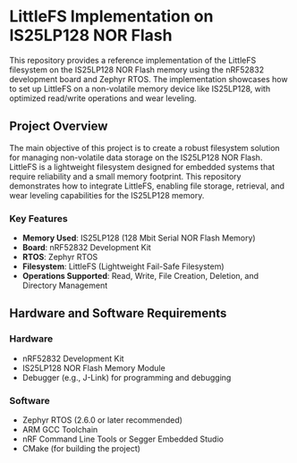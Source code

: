 # LittleFS Implementation on IS25LP128 NOR Flash

This repository provides a reference implementation of the LittleFS filesystem on the IS25LP128 NOR Flash memory using the nRF52832 development board and Zephyr RTOS. The implementation showcases how to set up LittleFS on a non-volatile memory device like IS25LP128, with optimized read/write operations and wear leveling.

## Project Overview

The main objective of this project is to create a robust filesystem solution for managing non-volatile data storage on the IS25LP128 NOR Flash. LittleFS is a lightweight filesystem designed for embedded systems that require reliability and a small memory footprint. This repository demonstrates how to integrate LittleFS, enabling file storage, retrieval, and wear leveling capabilities for the IS25LP128 memory.

### Key Features
- **Memory Used**: IS25LP128 (128 Mbit Serial NOR Flash Memory)
- **Board**: nRF52832 Development Kit
- **RTOS**: Zephyr RTOS
- **Filesystem**: LittleFS (Lightweight Fail-Safe Filesystem)
- **Operations Supported**: Read, Write, File Creation, Deletion, and Directory Management

## Hardware and Software Requirements

### Hardware
- nRF52832 Development Kit
- IS25LP128 NOR Flash Memory Module
- Debugger (e.g., J-Link) for programming and debugging

### Software
- Zephyr RTOS (2.6.0 or later recommended)
- ARM GCC Toolchain
- nRF Command Line Tools or Segger Embedded Studio
- CMake (for building the project)
